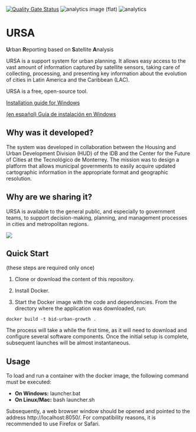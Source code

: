 [![Quality Gate Status](https://sonarcloud.io/api/project_badges/measure?project=EL-BID_URSA&metric=alert_status)](https://sonarcloud.io/summary/new_code?id=EL-BID_URSA)
![analytics image (flat)](https://raw.githubusercontent.com/vitr/google-analytics-beacon/master/static/badge-flat.gif)
![analytics](https://www.google-analytics.com/collect?v=1&cid=555&t=pageview&ec=repo&ea=open&dp=/URSA/readme&dt=&tid=UA-4677001-16)

# URSA

**U**rban **R**eporting based on **S**atellite **A**nalysis

URSA is a support system for urban planning. It allows easy access to the vast amount of information captured by satellite sensors, taking care of collecting, processing, and presenting key information about the evolution of cities in Latin America and the Caribbean (LAC).

URSA is a free, open-source tool.

[Installation guide for Windows](https://github.com/EL-BID/URSA/blob/main/documentation/ENG-URSA_Installation_Guide_Windows.pdf)

[(en español) Guía de instalación en Windows](https://github.com/EL-BID/URSA/blob/main/documentation/ESP-URSA-Guia_Instalacion_Windows.pdf)


## Why was it developed?

The system was developed in collaboration between the Housing and Urban Development Division (HUD) of the IDB and the Center for the Future of Cities at the Tecnológico de Monterrey. The mission was to design a platform that allows municipal governments to easily acquire updated cartographic information in the appropriate format and geographic resolution.


## Why are we sharing it?

URSA is available to the general public, and especially to government teams, to support decision-making, planning, and management processes in cities and metropolitan regions.

![](https://github.com/bitsandbricks/URSA/raw/main/documentation/URSA_analisis_historico_.gif)


## Quick Start

(these steps are required only once)

1. Clone or download the content of this repository.

2. Install Docker.

3. Start the Docker image with the code and dependencies. From the directory where the application was downloaded, run:

```
docker build -t bid-urban-growth .
```

The process will take a while the first time, as it will need to download and configure several software components. Once the initial setup is complete, subsequent launches will be almost instantaneous.


## Usage

To load and run a container with the docker image, the following command must be executed:

* __On Windows:__ launcher.bat
* __On Linux/Mac:__ bash launcher.sh
  
Subsequently, a web browser window should be opened and pointed to the address http://localhost:8050/. For compatibility reasons, it is recommended to use Firefox or Safari.
